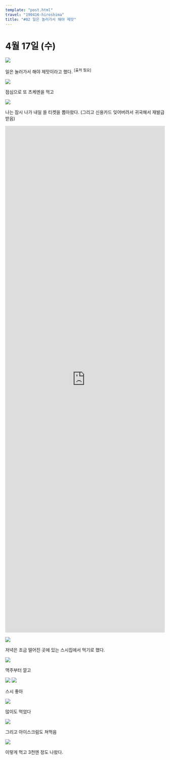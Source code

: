 ```yaml
---
template: "post.html"
travel: "190416-hiroshima"
title: "#02 일은 놀러가서 해야 제맛"
---
```


# 4월 17일 (수)

![](/190416-hiroshima/02_01.jpg)

일은 놀러가서 해야 제맛이라고 했다. <sup>[출처 필요]</sup>

![](/190416-hiroshima/02_02.jpg)

점심으로 또 츠케멘을 먹고

![](/190416-hiroshima/02_03.jpg)

나는 잠시 나가 내일 쓸 티켓을 뽑아왔다.
(그리고 신용카드 잊어버려서 귀국해서 재발급 받음)

<iframe src="https://www.google.com/maps/embed?pb=!1m14!1m8!1m3!1d6581.956246863353!2d132.7443604!3d34.4273108!3m2!1i1024!2i768!4f13.1!3m3!1m2!1s0x355065ec63c8a3f1%3A0x16c9b0c0b5f48be3!2z44GK44KT44G-44GP5a-_5Y-4IOilv-adoeW6lw!5e0!3m2!1sko!2skr!4v1560661901164!5m2!1sko!2skr" style="width: 100%; height: 40vh" frameborder="0" allowfullscreen></iframe>

![](/190416-hiroshima/02_04.jpg)

저녁은 조금 떨어진 곳에 있는 스시집에서 먹기로 했다.

![](/190416-hiroshima/02_05.jpg)

맥주부터 깔고

![](/190416-hiroshima/02_06.jpg)
![](/190416-hiroshima/02_07.jpg)

스시 좋아

![](/190416-hiroshima/02_08.jpg)

많이도 먹었다

![](/190416-hiroshima/02_09.jpg)

그리고 아이스크림도 쳐먹음

![](/190416-hiroshima/02_10.jpg)

이렇게 먹고 3천엔 정도 나왔다.
